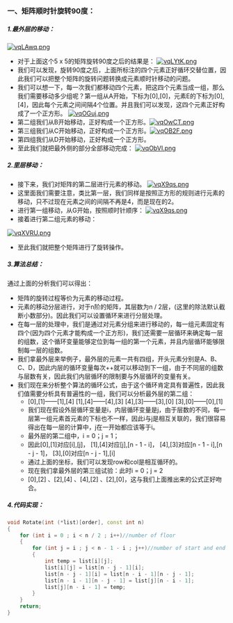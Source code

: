 ### 一、矩阵顺时针旋转90度：
##### 1.最外层的移动：
 [![vqLAwq.png](https://s1.ax1x.com/2022/09/09/vqLAwq.png)](https://imgse.com/i/vqLAwq)
- 对于上面这个5 x 5的矩阵旋转90度之后的结果是：
[![vqLYtK.png](https://s1.ax1x.com/2022/09/09/vqLYtK.png)](https://imgse.com/i/vqLYtK)
- 我们可以发现，旋转90度之后，上面所标注的四个元素正好循环交替位置，因此我们可以把整个矩阵的旋转问题转换成元素顺时针移动的问题。
- 我们可以想一下，每一次我们都移动四个元素，把这四个元素当成一组，那么我们需要移动多少组呢？第一组从A开始，下标为[0],[0]，元素E的下标为[0],[4]，因此每个元素之间间隔4个位置。并且我们可以发现，这四个元素正好构成了一个正方形。
[![vqOGuj.png](https://s1.ax1x.com/2022/09/09/vqOGuj.png)](https://imgse.com/i/vqOGuj)
- 第二组我们从B开始移动，正好构成一个正方形。[![vqOwCT.png](https://s1.ax1x.com/2022/09/09/vqOwCT.png)](https://imgse.com/i/vqOwCT)
- 第三组我们从C开始移动，正好构成一个正方形。[![vqOB2F.png](https://s1.ax1x.com/2022/09/09/vqOB2F.png)](https://imgse.com/i/vqOB2F)
- 第四组我们从D开始移动，正好构成一个正方形。
- 至此我们就把最外侧的部分全部移动完成：
[![vqObVI.png](https://s1.ax1x.com/2022/09/09/vqObVI.png)](https://imgse.com/i/vqObVI)
##### 2.里层移动：
- 接下来，我们对矩阵的第二层进行元素的移动。
[![vqX9qs.png](https://s1.ax1x.com/2022/09/09/vqX9qs.png)](https://imgse.com/i/vqX9qs)
- 这里面我们需要注意，类比第一层，我们同样是按照正方形的规则进行元素的移动，只不过现在元素之间的间隔不再是4，而是现在的2。
- 进行第一组移动，从G开始，按照顺时针顺序：
[![vqX9qs.png](https://s1.ax1x.com/2022/09/09/vqX9qs.png)](https://imgse.com/i/vqX9qs)
- 接着进行第二组元素的移动：

[![vqXVRU.png](https://s1.ax1x.com/2022/09/09/vqXVRU.png)](https://imgse.com/i/vqXVRU)
- 至此我们就把整个矩阵进行了旋转操作。
##### 3.算法总结：
通过上面的分析我们可以得出：
- 矩阵的旋转过程等价为元素的移动过程。
- 元素的移动分层进行，对于n阶的矩阵，其层数为n / 2层，(这里的除法默认截断小数部分)。因此我们可以设置循环来进行分层处理。
- 在每一层的处理中，我们是通过对元素分组来进行移动的，每一组元素固定有四个(因为四个元素才能构成一个正方形)，我们还需要一层循环来确定每一层的组数，这个循环变量能够定位到每一组的第一个元素，并且内层循环能够限制每一层的组数。
- 我们拿最外层来举例子，最外层的元素一共有四组，开头元素分别是A、B、C、D，因此内层的循环变量每次++就可以移动到下一组，由于不同层的组数与层数有关，因此我们内层循环的限制要与外层循环的变量有关。
- 我们现在来分析整个算法的循环公式，由于这个循环肯定具有普遍性，因此我们值需要分析具有普遍性的一组，我们可以分析最外层的第二组：
	- [0],[1]——[1],[4]    [1],[4]——[4],[3]    [4],[3]——[3],[0]    [3],[0]——[0],[1]
	- 我们现在假设外层循环变量是i，内层循环变量是j，由于层数的不同，每一层第一组元素首元素的下标也不一样，因此i与j是相互关联的，我们很容易得出在每一层的计算中，j在一开始都应该等于i。
	- 最外层的第二组中，i = 0；j = 1；
	- 因此[0],[1]对应[i],[j]， [1],[4]对应[j],[n - 1 - i]， [4],[3]对应[n - 1 - i],[n - j - 1]， [3],[0]对应[n - j - 1],[i]
	- 通过上面的坐标，我们可以发现row和col是相互循环的。
	- 现在我们拿最外层的第三组试验：此时i = 0；j = 2
	- [0],[2] 、[2],[4] 、[4],[2] 、[2],[0]，这与我们上面推出来的公式正好吻合。
##### 4.代码实现：
```cpp
void Rotate(int (*list)[order], const int n)
{
	for (int i = 0 ; i < n / 2 ; i++)//number of floor
	{
		for (int j = i ; j < n - 1 - i ; j++)//number of start and end restriction
		{
			int temp = list[i][j];
			list[i][j] = list[n - j - 1][i];
			list[n - j - 1][i] = list[n - i - 1][n - j - 1];
			list[n - i - 1][n - j - 1] = list[j][n - i - 1];
			list[j][n - i - 1] = temp;
		}
	}
	return;
}
```
